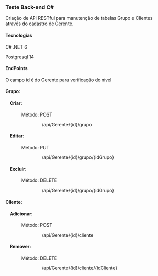 ﻿### **Teste Back-end C#**
Criação de API RESTful para manutenção de tabelas Grupo e Clientes através do cadastro de Gerente.

#### **Tecnologias**
C# .NET 6

Postgresql 14

#### **EndPoints**
O campo id é do Gerente para verificação do nível
#### **Grupo:**
#### `	`**Criar:**
`		`Método: POST

`                `/api/Gerente/{id}/grupo
#### `	`**Editar:**
`		`Método: PUT

`                `/api/Gerente/{id}/grupo/{idGrupo}
#### `	`**Excluir:**
`		`Método: DELETE

`                `/api/Gerente/{id}/grupo/{idGrupo}
#### **Cliente:**
#### `	`**Adicionar:**
`		`Método: POST

`                `/api/Gerente/{id}/cliente
#### `	`**Remover:**
`		`Método: DELETE

`                `/api/Gerente/{id}/cliente/{idCliente}



